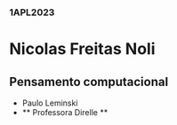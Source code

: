 ### 1APL2023
# Nicolas Freitas Noli
## Pensamento computacional
- Paulo Leminski
- ** Professora Direlle ** 
